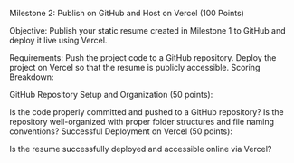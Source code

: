 Milestone 2: Publish on GitHub and Host on Vercel (100 Points)

Objective: Publish your static resume created in Milestone 1 to GitHub and deploy it live using Vercel.

Requirements:
Push the project code to a GitHub repository.
Deploy the project on Vercel so that the resume is publicly accessible.
Scoring Breakdown:

GitHub Repository Setup and Organization (50 points):

Is the code properly committed and pushed to a GitHub repository?
Is the repository well-organized with proper folder structures and file naming conventions?
Successful Deployment on Vercel (50 points):

Is the resume successfully deployed and accessible online via Vercel?
